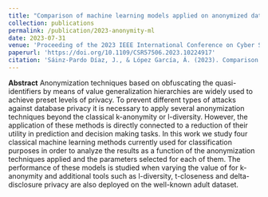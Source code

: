 ```yaml
---
title: "Comparison of machine learning models applied on anonymized data with different techniques"
collection: publications
permalink: /publication/2023-anonymity-ml
date: 2023-07-31
venue: 'Proceeding of the 2023 IEEE International Conference on Cyber Security and Resilience (CSR)'
paperurl: 'https://doi.org/10.1109/CSR57506.2023.10224917'
citation: 'Sáinz-Pardo Díaz, J., & López García, Á. (2023). Comparison of machine learning models applied on anonymized data with different techniques, 2023 IEEE International Conference on Cyber Security and Resilience (CSR), Venice, Italy, 2023, pp. 618-623. https://doi.org/10.1109/CSR57506.2023.10224917'
---
```


**Abstract**
Anonymization techniques based on obfuscating the quasi-identifiers by means of value generalization hierarchies are widely used to achieve preset levels of privacy. To prevent different types of attacks against database privacy it is necessary to apply several anonymization techniques beyond the classical k-anonymity or l-diversity. However, the application of these methods is directly connected to a reduction of their utility in prediction and decision making tasks. In this work we study four classical machine learning methods currently used for classification purposes in order to analyze the results as a function of the anonymization techniques applied and the parameters selected for each of them. The performance of these models is studied when varying the value of for k-anonymity and additional tools such as l-diversity, t-closeness and delta-disclosure privacy are also deployed on the well-known adult dataset.
